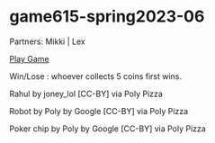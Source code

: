 # game615-spring2023-06
 
Partners: Mikki | Lex

[Play Game](https://alexj1889.github.io/game615-spring2023-06/exercise06/play/)

Win/Lose : whoever collects 5 coins first wins.

Rahul by joney_lol [CC-BY] via Poly Pizza

Robot by Poly by Google [CC-BY] via Poly Pizza

Poker chip by Poly by Google [CC-BY] via Poly Pizza
